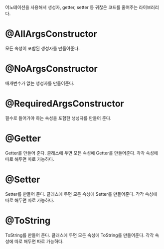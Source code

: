 어노테이션을 사용해서 생성자, getter, setter 등 귀찮은 코드를 줄여주는 라이브러리다.

# @AllArgsConstructor
모든 속성이 포함된 생성자를 만들어준다.

# @NoArgsConstructor
매개변수가 없는 생성자를 만들어준다.

# @RequiredArgsConstructor
필수로 들어가야 하는 속성을 포함한 생성자를 만들어 준다.

# @Getter  
Getter를 만들어 준다.
클래스에 두면 모든 속성에 Getter를 만들어준다.
각각 속성에 따로 해두면 따로 가능하다.

# @Setter  
Setter를 만들어 준다.
클래스에 두면 모든 속성에 Setter를 만들어준다.
각각 속성에 따로 해두면 따로 가능하다.

# @ToString
ToString를 만들어 준다.
클래스에 두면 모든 속성에 ToString를 만들어준다.
각각 속성에 따로 해두면 따로 가능하다.
